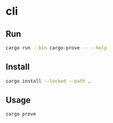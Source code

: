 # cli

## Run

```bash
cargo run --bin cargo-prove -- --help
```

## Install

```bash
cargo install --locked --path .
```

## Usage

```bash
cargo prove
```